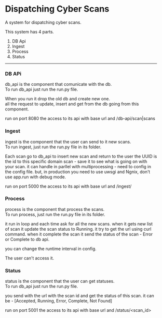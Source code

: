# Dispatching Cyber Scans
A system for dispatching cyber scans.

This system has 4 parts.

1. DB Api
2. Ingest
3. Process
4. Status

<hr/>

### DB APi

db_api is the component that comunicate with the db.\
To run db_api just run the run.py file.

When you run it drop the old db and create new one.  
all the request to update, insert and get from the db going 
from this component. 

run on port 8080
the access to its api with base url and /db-api/scan|scans


### Ingest
ingest is the component that the user can send to it new scans.\
To run ingest, just run the run.py file in its folder.

Each scan go to db_api to insert new scan and return to the user
the UUID is the id to this specific domain scan - save it
to see what is going on with your scan. 
it can handle in parllel with multiprocessing - need to config in the config file.
but, in production you need to use uwsgi and Ngnix, don't use app.run with debug mode.

run on port 5000
the access to its api with base url and /ingest/


### Process
process is the component that process the scans.\
To run process, just run the run.py file in its folder.

it run in loop and each time ask for all the new scans.
when it gets new list of scan it update the scan status to Running.
it try to get the url using curl command.
when it complete the scan it send the status of the scan - Error or Complete to db api.

you can change the runtime interval in config.

The user can't access it.


### Status
status is the component that the user can get statuses.\
To run db_api just run the run.py file.

you send with the url with the scan id and get the status of this scan.
it can be - \[Accepted, Running, Error, Complete, Not Found] 

run on port 5001
the access to its api with base url and /status/<scan_id>
